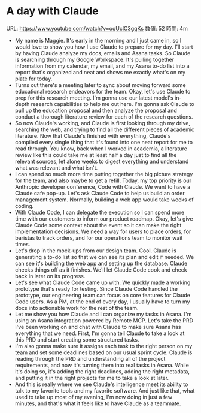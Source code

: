 # A day with Claude

URL: https://www.youtube.com/watch?v=oqUclC3gqKs
数値: 52
時間: 4m

- My name is Maggie. It's early in the morning and I just came in, so I would love to show you how I use Claude to prepare for my day. I'll start by having Claude analyze my docs, emails and Asana tasks. So Claude is searching through my Google Workspace. It's pulling together information from my calendar, my email, and my Asana to-do list into a report that's organized and neat and shows me exactly what's on my plate for today.
- Turns out there's a meeting later to sync about moving forward some educational research endeavors for the team. Okay, let's use Claude to prep for this research meeting. I'm gonna use our latest model's in-depth research capabilities to help me out here. I'm gonna ask Claude to pull up the education proposal and then analyze the proposal and conduct a thorough literature review for each of the research questions.
- So now Claude's working, and Claude is first looking through my drive, searching the web, and trying to find all the different pieces of academic literature. Now that Claude's finished with everything, Claude's compiled every single thing that it's found into one neat report for me to read through. You know, back when I worked in academia, a literature review like this could take me at least half a day just to find all the relevant sources, let alone weeks to digest everything and understand what was relevant and what isn't.
- I can spend so much more time putting together the big picture strategy for the team, and also maybe to get a refill. Today, my top priority is our Anthropic developer conference, Code with Claude. We want to have a Claude cafe pop-up. Let's ask Claude Code to help us build an order management system. Normally, building a web app would take weeks of coding.
- With Claude Code, I can delegate the execution so I can spend more time with our customers to inform our product roadmap. Okay, let's give Claude Code some context about the event so it can make the right implementation decisions. We need a way for users to place orders, for baristas to track orders, and for our operations team to monitor wait times.
- Let's drop in the mock-ups from our design team. Cool. Claude is generating a to-do list so that we can see its plan and edit if needed. We can see it's building the web app and setting up the database. Claude checks things off as it finishes. We'll let Claude Code cook and check back in later on its progress.
- Let's see what Claude Code came up with. We quickly made a working prototype that's ready for testing. Since Claude Code handled the prototype, our engineering team can focus on core features for Claude Code users. As a PM, at the end of every day, I usually have to turn my docs into actionable work for the rest of the team.
- Let me show you how Claude and I can organize my tasks in Asana. I'm using an Asana integration powered by Remote MCP. Let's take the PRD I've been working on and chat with Claude to make sure Asana has everything that we need. First, I'm gonna tell Claude to take a look at this PRD and start creating some structured tasks.
- I'm also gonna make sure it assigns each task to the right person on my team and set some deadlines based on our usual sprint cycle. Claude is reading through the PRD and understanding all of the project requirements, and now it's turning them into real tasks in Asana. While it's doing so, it's adding the right deadlines, adding the right metadata, and putting it in the right projects for me to take a look at later.
- And this is really where we see Claude's intelligence meet its ability to talk to my favorite tools and my favorite software. And just like that, what used to take up most of my evening, I'm now doing in just a few minutes, and that's what it feels like to have Claude as a teammate.